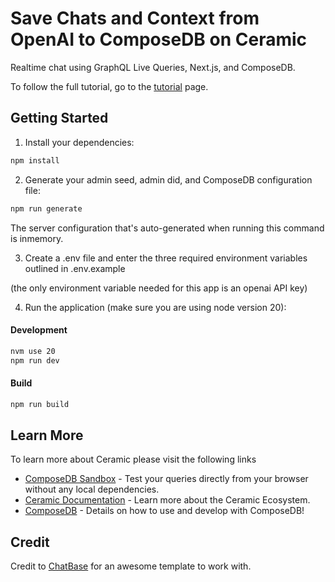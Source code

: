 # Save Chats and Context from OpenAI to ComposeDB on Ceramic

Realtime chat using GraphQL Live Queries, Next.js, and ComposeDB.

To follow the full tutorial, go to the [tutorial](/tutorial.md) page.

## Getting Started

1. Install your dependencies:

```bash
npm install
```

2. Generate your admin seed, admin did, and ComposeDB configuration file:

```bash
npm run generate
```

The server configuration that's auto-generated when running this command is inmemory.

3. Create a .env file and enter the three required environment variables outlined in .env.example

(the only environment variable needed for this app is an openai API key)

4. Run the application (make sure you are using node version 20):

#### Development
```bash
nvm use 20
npm run dev
```

#### Build
```bash
npm run build
```

## Learn More

To learn more about Ceramic please visit the following links

- [ComposeDB Sandbox](https://composedb.js.org/sandbox) - Test your queries directly from your browser without any local dependencies.
- [Ceramic Documentation](https://developers.ceramic.network/learn/welcome/) - Learn more about the Ceramic Ecosystem.
- [ComposeDB](https://composedb.js.org/) - Details on how to use and develop with ComposeDB!

## Credit

Credit to [ChatBase](https://github.com/notrab/chatbase) for an awesome template to work with.


